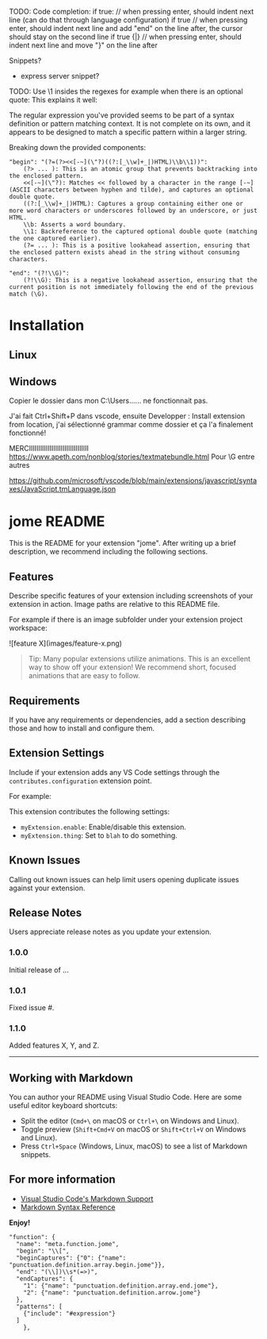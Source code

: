 TODO:
Code completion:
if true: // when pressing enter, should indent next line (can do that through language configuration)
if true // when pressing enter, should indent next line and add "end" on the line after, the cursor should stay on the second line
if true {|} // when pressing enter, should indent next line and move "}" on the line after


Snippets?
- express server snippet?



TODO: Use \\1 insides the regexes for example when there is an optional quote: This explains it well:

The regular expression you've provided seems to be part of a syntax definition or pattern matching context. It is not complete on its own, and it appears to be designed to match a specific pattern within a larger string.

Breaking down the provided components:

    "begin": "(?=(?><<[-~](\"?)((?:[_\\w]+_|)HTML)\\b\\1))":
        (?> ... ): This is an atomic group that prevents backtracking into the enclosed pattern.
        <<[-~](\"?): Matches << followed by a character in the range [-~] (ASCII characters between hyphen and tilde), and captures an optional double quote.
        ((?:[_\\w]+_|)HTML): Captures a group containing either one or more word characters or underscores followed by an underscore, or just HTML.
        \\b: Asserts a word boundary.
        \\1: Backreference to the captured optional double quote (matching the one captured earlier).
        (?= ... ): This is a positive lookahead assertion, ensuring that the enclosed pattern exists ahead in the string without consuming characters.

    "end": "(?!\\G)":
        (?!\\G): This is a negative lookahead assertion, ensuring that the current position is not immediately following the end of the previous match (\G).

# Installation

## Linux

## Windows

Copier le dossier dans mon C:\Users\...\... ne fonctionnait pas.

J'ai fait Ctrl+Shift+P dans vscode, ensuite Developper : Install extension from location,
j'ai sélectionné grammar comme dossier et ça l'a finalement fonctionné!


MERCIIIIIIIIIIIIIIIIIIIIIIIIIIIIIIII https://www.apeth.com/nonblog/stories/textmatebundle.html
Pour \G entre autres


https://github.com/microsoft/vscode/blob/main/extensions/javascript/syntaxes/JavaScript.tmLanguage.json

# jome README

This is the README for your extension "jome". After writing up a brief description, we recommend including the following sections.

## Features

Describe specific features of your extension including screenshots of your extension in action. Image paths are relative to this README file.

For example if there is an image subfolder under your extension project workspace:

\!\[feature X\]\(images/feature-x.png\)

> Tip: Many popular extensions utilize animations. This is an excellent way to show off your extension! We recommend short, focused animations that are easy to follow.

## Requirements

If you have any requirements or dependencies, add a section describing those and how to install and configure them.

## Extension Settings

Include if your extension adds any VS Code settings through the `contributes.configuration` extension point.

For example:

This extension contributes the following settings:

* `myExtension.enable`: Enable/disable this extension.
* `myExtension.thing`: Set to `blah` to do something.

## Known Issues

Calling out known issues can help limit users opening duplicate issues against your extension.

## Release Notes

Users appreciate release notes as you update your extension.

### 1.0.0

Initial release of ...

### 1.0.1

Fixed issue #.

### 1.1.0

Added features X, Y, and Z.

---

## Working with Markdown

You can author your README using Visual Studio Code. Here are some useful editor keyboard shortcuts:

* Split the editor (`Cmd+\` on macOS or `Ctrl+\` on Windows and Linux).
* Toggle preview (`Shift+Cmd+V` on macOS or `Shift+Ctrl+V` on Windows and Linux).
* Press `Ctrl+Space` (Windows, Linux, macOS) to see a list of Markdown snippets.

## For more information

* [Visual Studio Code's Markdown Support](http://code.visualstudio.com/docs/languages/markdown)
* [Markdown Syntax Reference](https://help.github.com/articles/markdown-basics/)

**Enjoy!**















    "function": {
      "name": "meta.function.jome",
      "begin": "\\[",
      "beginCaptures": {"0": {"name": "punctuation.definition.array.begin.jome"}},
      "end": "(\\])\\s*(=>)",
      "endCaptures": {
        "1": {"name": "punctuation.definition.array.end.jome"},
        "2": {"name": "punctuation.definition.arrow.jome"}
      },
      "patterns": [
        {"include": "#expression"}
      ]
		},
